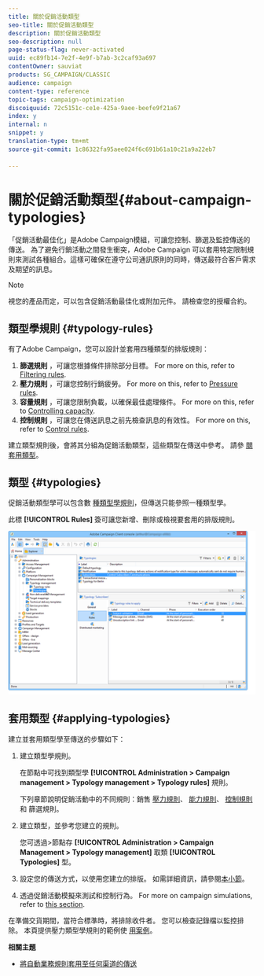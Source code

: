 ```yaml
---
title: 關於促銷活動類型
seo-title: 關於促銷活動類型
description: 關於促銷活動類型
seo-description: null
page-status-flag: never-activated
uuid: ec89fb14-7e2f-4e9f-b7ab-3c2caf93a697
contentOwner: sauviat
products: SG_CAMPAIGN/CLASSIC
audience: campaign
content-type: reference
topic-tags: campaign-optimization
discoiquuid: 72c5151c-ce1e-425a-9aee-beefe9f21a67
index: y
internal: n
snippet: y
translation-type: tm+mt
source-git-commit: 1c86322fa95aee024f6c691b61a10c21a9a22eb7

---
```



# 關於促銷活動類型{#about-campaign-typologies}

「促銷活動最佳化」是Adobe Campaign模組，可讓您控制、篩選及監控傳送的傳送。 為了避免行銷活動之間發生衝突，Adobe Campaign 可以套用特定限制規則來測試各種組合。這樣可確保在遵守公司通訊原則的同時，傳送最符合客戶需求及期望的訊息。

>[!NOTE]
>
>視您的產品而定，可以包含促銷活動最佳化或附加元件。 請檢查您的授權合約。

## 類型學規則 {#typology-rules}

有了Adobe Campaign，您可以設計並套用四種類型的排版規則：

1. **篩選規則** ，可讓您根據條件排除部分目標。 For more on this, refer to [Filtering rules](../../campaign/using/filtering-rules.md).
1. **壓力規則** ，可讓您控制行銷疲勞。 For more on this, refer to [Pressure rules](../../campaign/using/pressure-rules.md).
1. **容量規則** ，可讓您限制負載，以確保最佳處理條件。 For more on this, refer to [Controlling capacity](../../campaign/using/consistency-rules.md#controlling-capacity).
1. **控制規則** ，可讓您在傳送訊息之前先檢查訊息的有效性。 For more on this, refer to [Control rules](../../campaign/using/control-rules.md).

建立類型規則後，會將其分組為促銷活動類型，這些類型在傳送中參考。 請參 [閱套用類型](#applying-typologies)。

## 類型 {#typologies}

促銷活動類型學可以包含數 [種類型學規則](#typology-rules)，但傳送只能參照一種類型學。

此標 **[!UICONTROL Rules]** 簽可讓您新增、刪除或檢視要套用的排版規則。

![](assets/campaign_opt_rules_tab.png)

## 套用類型 {#applying-typologies}

建立並套用類型學至傳送的步驟如下：

1. 建立類型學規則。

   在節點中可找到類型學 **[!UICONTROL Administration > Campaign management > Typology management > Typology rules]** 規則。

   下列章節說明促銷活動中的不同規則：銷售 [壓力規則](../../campaign/using/pressure-rules.md)、 [能力規則](../../campaign/using/consistency-rules.md#controlling-capacity)、 [控制規則](../../campaign/using/control-rules.md) 和 [](../../campaign/using/filtering-rules.md)篩選規則。

1. 建立類型，並參考您建立的規則。

   您可透過>節點存 **[!UICONTROL Administration > Campaign Management > Typology management]** 取類 **[!UICONTROL Typologies]** 型。

1. 設定您的傳送方式，以使用您建立的排版。 如需詳細資訊，請參閱[本小節](../../campaign/using/applying-rules.md#applying-a-typology-to-a-delivery)。
1. 透過促銷活動模擬來測試和控制行為。 For more on campaign simulations, refer to [this section](../../campaign/using/campaign-simulations.md).

在準備交貨期間，當符合標準時，將排除收件者。 您可以檢查記錄檔以監控排除。 本頁提供壓力類型學規則的範例使 [用案例](../../campaign/using/pressure-rules.md#use-cases-on-pressure-rules)。

**相關主題**

* [將自動業務規則套用至任何渠道的傳送](https://helpx.adobe.com/campaign/kb/simplifying-campaign-management-acc.html#Applyautomaticbusinessrulestodeliveriesonanychannel)